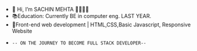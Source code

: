 - 👋 Hi, I’m SACHIN MEHTA 👨‍🎓👩‍💻
- 📚Education: Currently BE in computer eng. LAST YEAR.
- 🌱Front-end web development | HTML,CSS,Basic Javascript, Responsive Website 
-     -- ON THE JOURNEY TO BECOME FULL STACK DEVELOPER--
<!---
sachinmehta07/sachinmehta07 is a ✨ special ✨ repository because its `README.md` (this file) appears on your GitHub profile.
You can click the Preview link to take a look at your changes.
--->
